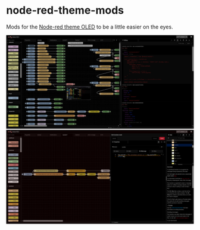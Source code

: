 # node-red-theme-mods
Mods for the [Node-red theme OLED](https://github.com/node-red-contrib-themes/oled) to be a little easier on the eyes.

<img src="Screenshot2.png">

<img src="Screenshot1.png">